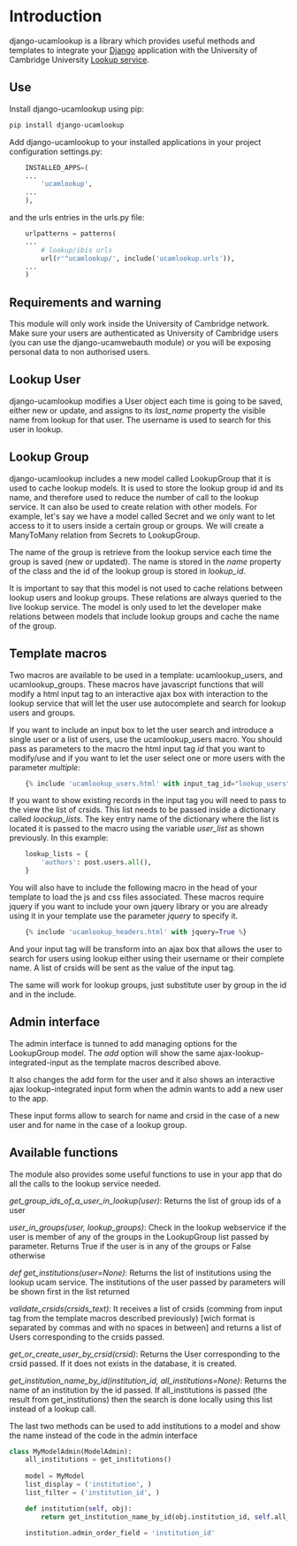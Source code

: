 # Introduction

django-ucamlookup is a library which provides useful methods and templates to integrate your 
[Django](https://www.djangoproject.com/) application with the University of Cambridge University 
[Lookup service](https://www.lookup.cam.ac.uk/). 

## Use

Install django-ucamlookup using pip:

```bash
pip install django-ucamlookup
```

Add django-ucamlookup to your installed applications in your project configuration settings.py:

```python
    INSTALLED_APPS=(
    ...
        'ucamlookup', 
    ...
    ),
```

and the urls entries in the urls.py file:

```python
    urlpatterns = patterns(
    ...
        # lookup/ibis urls
        url(r'^ucamlookup/', include('ucamlookup.urls')),
    ...
    )
```

## Requirements and warning

This module will only work inside the University of Cambridge network. Make sure your users are authenticated as 
University of Cambridge users (you can use the django-ucamwebauth module) or you will be exposing personal data to 
non authorised users.

## Lookup User

django-ucamlookup modifies a User object each time is going to be saved, either new or update, and assigns to its 
*last_name* property the visible name from lookup for that user. The username is used to search for this user in lookup.

## Lookup Group

django-ucamlookup includes a new model called LookupGroup that it is used to cache lookup models. It is used to store
the lookup group id and its name, and therefore used to reduce the number of call to the lookup service. It can also be
used to create relation with other models. For example, let's say we have a model called Secret and we only want to let
access to it to users inside a certain group or groups. We will create a ManyToMany relation from Secrets to 
LookupGroup.

The name of the group is retrieve from the lookup service each time the group is saved (new or updated). The name is
stored in the *name* property of the class and the id of the lookup group is stored in *lookup_id*.

It is important to say that this model is not used to cache relations between lookup users and lookup groups. These 
relations are always queried to the live lookup service. The model is only used to let the developer make relations
between models that include lookup groups and cache the name of the group.

## Template macros

Two macros are available to be used in a template: ucamlookup_users, and ucamlookup_groups. These macros have 
javascript functions that will modify a html input tag to an interactive ajax box with interaction to the lookup 
service that will let the user use autocomplete and search for lookup users and groups.

If you want to include an input box to let the user search and introduce a single user or a list of users, use the 
ucamlookup_users macro. You should pass as parameters to the macro the html input tag *id* that you want to modify/use
and if you want to let the user select one or more users with the parameter *multiple*:

```python
    {% include 'ucamlookup_users.html' with input_tag_id="lookup_users" multiple=true user_list="authors" %}
```

If you want to show existing records in the input tag you will need to pass to the view the list of crsids. This list 
needs to be passed inside a dictionary called *loockup_lists*. The key entry name of the dictionary where the list is 
located it is passed to the macro using the variable *user_list* as shown previously. In this example:

```python
    lookup_lists = {
        'authors': post.users.all(),
    }
```

You will also have to include the following macro in the head of your template to load the js and css files 
associated. These macros require jquery if you want to include your own jquery library or you are already using it in
your template use the parameter *jquery* to specify it.

```python
    {% include 'ucamlookup_headers.html' with jquery=True %}
```

And your input tag will be transform into an ajax box that allows the user to search for users using lookup either
using their username or their complete name. A list of crsids will be sent as the value of the input tag.

The same will work for lookup groups, just substitute user by group in the id and in the include.


## Admin interface

The admin interface is tunned to add managing options for the LookupGroup model. The *add* option will show the same
ajax-lookup-integrated-input as the template macros described above.

It also changes the add form for the user and it also shows an interactive ajax lookup-integrated input form when the
admin wants to add a new user to the app.

These input forms allow to search for name and crsid in the case of a new user and for name in the case of a lookup 
group.


## Available functions

The module also provides some useful functions to use in your app that do all the calls to the lookup service needed.

*get_group_ids_of_a_user_in_lookup(user)*: Returns the list of group ids of a user

*user_in_groups(user, lookup_groups)*: Check in the lookup webservice if the user is member of any of the groups in the 
LookupGroup list passed by parameter. Returns True if the user is in any of the groups or False otherwise

*def get_institutions(user=None)*: Returns the list of institutions using the lookup ucam service. The institutions of 
the user passed by parameters will be shown first in the list returned

*validate_crsids(crsids_text)*: It receives a list of crsids (comming from input tag from the template macros described 
previously) [wich format is separated by commas and with no spaces in between] and returns a list of Users corresponding
to the crsids passed.

*get_or_create_user_by_crsid(crsid)*: Returns the User corresponding to the crsid passed. If it does not exists in the 
database, it is created.

*get_institution_name_by_id(institution_id, all_institutions=None)*: Returns the name of an institution by the id 
passed. If all_institutions is passed (the result from get_institutions) then the search is done locally using this 
list instead of a lookup call.

The last two methods can be used to add institutions to a model and show the name instead of the code in the admin 
interface 

```python
class MyModelAdmin(ModelAdmin):
    all_institutions = get_institutions()
    
    model = MyModel
    list_display = ('institution', )
    list_filter = ('institution_id', )

    def institution(self, obj):
        return get_institution_name_by_id(obj.institution_id, self.all_institutions)
        
    institution.admin_order_field = 'institution_id'
```
